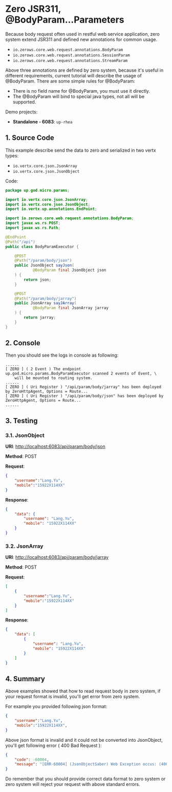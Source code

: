 # Zero JSR311, @BodyParam...Parameters

Because body request often used in restful web service application, zero system extend JSR311 and defined new
annotations for common usage.

* `io.zerows.core.web.request.annotations.BodyParam`
* `io.zerows.core.web.request.annotations.SessionParam`
* `io.zerows.core.web.request.annotations.StreamParam`

Above three annotations are defined by zero system, because it's useful in different requirements, current tutorial will
describe the usage of @BodyParam. There are some simple rules for @BodyParam:

* There is no field name for @BodyParam, you must use it directly.
* The @BodyParam will bind to special java types, not all will be supported.

Demo projects:

* **Standalone - 6083**: `up-rhea`

## 1. Source Code

This example describe send the data to zero and serialized in two vertx types:

* `io.vertx.core.json.JsonArray`
* `io.vertx.core.json.JsonObject`

Code:

```java
package up.god.micro.params;

import io.vertx.core.json.JsonArray;
import io.vertx.core.json.JsonObject;
import io.vertx.up.annotations.EndPoint;

import io.zerows.core.web.request.annotations.BodyParam;
import javax.ws.rs.POST;
import javax.ws.rs.Path;

@EndPoint
@Path("/api")
public class BodyParamExecutor {

    @POST
    @Path("/param/body/json")
    public JsonObject sayJson(
            @BodyParam final JsonObject json
    ) {
        return json;
    }

    @POST
    @Path("/param/body/jarray")
    public JsonArray sayJArray(
            @BodyParam final JsonArray jarray
    ) {
        return jarray;
    }
}
```

## 2. Console

Then you should see the logs in console as following:

```shell
......
[ ZERO ] ( 2 Event ) The endpoint up.god.micro.params.BodyParamExecutor scanned 2 events of Event, \
    will be mounted to routing system.
......
[ ZERO ] ( Uri Register ) "/api/param/body/jarray" has been deployed by ZeroHttpAgent, Options = Route...
[ ZERO ] ( Uri Register ) "/api/param/body/json" has been deployed by ZeroHttpAgent, Options = Route...
......
```

## 3. Testing

### 3.1. JsonObject

**URI**: [http://localhost:6083/api/param/body/json](http://localhost:6083/api/param/body/json)

**Method**: POST

**Request**:

```json
{
    "username":"Lang.Yu",
    "mobile":"15922X114XX"
}
```

**Response**:

```json
{
    "data": {
        "username": "Lang.Yu",
        "mobile": "15922X114XX"
    }
}
```

### 3.2. JsonArray

**URI**: [http://localhost:6083/api/param/body/jarray](http://localhost:6083/api/param/body/jarray)

**Method**: POST

**Request**:

```json
[
    {
        "username":"Lang.Yu",
        "mobile":"15922X114XX"
    }
]
```

**Response**:

```json
{
    "data": [
        {
            "username": "Lang.Yu",
            "mobile": "15922X114XX"
        }
    ]
}
```

## 4. Summary

Above examples showed that how to read request body in zero system, if your request format is invalid, you'll get error
from zero system.

For example you provided following json format:

```json
{
    "username":"Lang.Yu",
    "mobile":"15922X114XX",
}
```

Above json format is invalid and it could not be converted into JsonObject, you'll get following error \( 400 Bad
Request \):

```json
{
    "code": -60004,
    "message": "[ERR-60004] (JsonObjectSaber) Web Exception occus: (400) - Zero system detect ..."
}
```

Do remember that you should provide correct data format to zero system or zero system will reject your request with
above standard errors.

